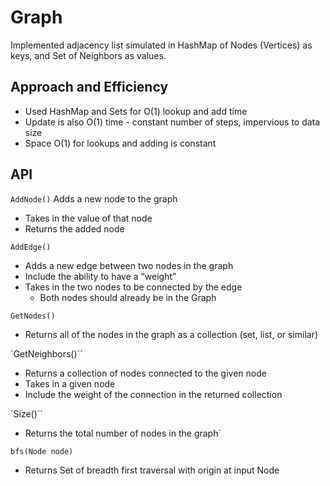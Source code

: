 # Graph
Implemented adjacency list simulated in HashMap of Nodes (Vertices) as keys, and Set of Neighbors as values.

## Approach and Efficiency
+ Used HashMap and Sets for O(1) lookup and add time
+ Update is also O(1) time - constant number of steps, impervious to data size
+ Space O(1) for lookups and adding is constant

## API

`AddNode()`
Adds a new node to the graph
+ Takes in the value of that node
+ Returns the added node

`AddEdge()`
+ Adds a new edge between two nodes in the graph
+ Include the ability to have a “weight”
+ Takes in the two nodes to be connected by the edge
    + Both nodes should already be in the Graph

`GetNodes()`
+ Returns all of the nodes in the graph as a collection (set, list, or similar)

`GetNeighbors()``
+ Returns a collection of nodes connected to the given node
+ Takes in a given node
+ Include the weight of the connection in the returned collection

`Size()``
+ Returns the total number of nodes in the graph`

`bfs(Node node)`
+ Returns Set of breadth first traversal with origin at input Node